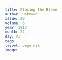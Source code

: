 ```yaml
---
title: Placing the Blame
author: Unknown
issue: 20
volume: 6
year: 1917
month: 24
day: VI
tags:
layout: page.njk
image:
---
```


